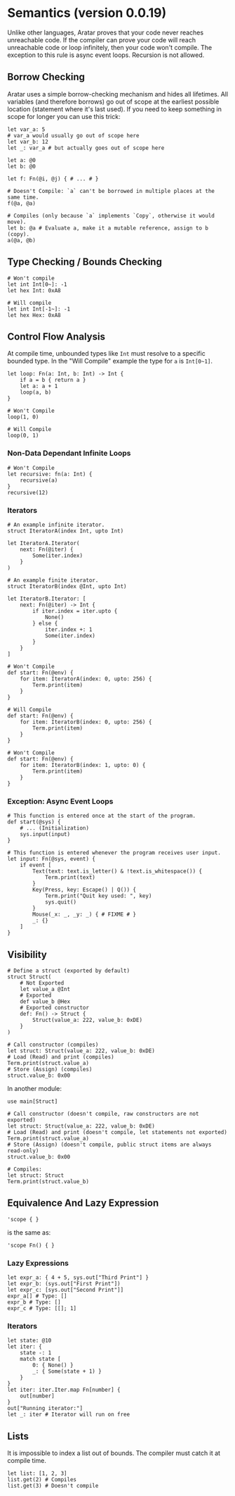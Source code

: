 # Semantics (version 0.0.19)
Unlike other languages, Aratar proves that your code never reaches unreachable
code.  If the compiler can prove your code will reach unreachable code or loop
infinitely, then your code won't compile.  The exception to this rule is async
event loops.  Recursion is not allowed.

## Borrow Checking
Aratar uses a simple borrow-checking mechanism and hides all lifetimes.  All
variables (and therefore borrows) go out of scope at the earliest possible
location (statement where it's last used).  If you need to keep something in
scope for longer you can use this trick:

```aratar
let var_a: 5
# var_a would usually go out of scope here
let var_b: 12
let _: var_a # but actually goes out of scope here
```

```aratar
let a: @0
let b: @0

let f: Fn(@i, @j) { # ... # }

# Doesn't Compile: `a` can't be borrowed in multiple places at the same time.
f(@a, @a)

# Compiles (only because `a` implements `Copy`, otherwise it would move).
let b: @a # Evaluate a, make it a mutable reference, assign to b (copy).
a(@a, @b)
```

## Type Checking / Bounds Checking
```aratar
# Won't compile
let int Int[0~]: -1
let hex Int: 0xA8

# Will compile
let int Int[-1~]: -1
let hex Hex: 0xA8
```

## Control Flow Analysis
At compile time, unbounded types like `Int` must resolve to a specific bounded
type.  In the "Will Compile" example the type for `a` is `Int[0~1]`.

```aratar
let loop: Fn(a: Int, b: Int) -> Int {
    if a = b { return a }
    let a: a + 1
    loop(a, b)
}

# Won't Compile
loop(1, 0)

# Will Compile
loop(0, 1)
```

### Non-Data Dependant Infinite Loops
```aratar
# Won't Compile
let recursive: fn(a: Int) {
    recursive(a)
}
recursive(12)
```

### Iterators
```aratar
# An example infinite iterator.
struct IteratorA(index Int, upto Int)

let IteratorA.Iterator(
    next: Fn(@iter) {
        Some(iter.index)
    }
)

# An example finite iterator.
struct IteratorB(index @Int, upto Int)

let IteratorB.Iterator: [
    next: Fn(@iter) -> Int {
        if iter.index = iter.upto {
            None()
        } else {
            iter.index +: 1
            Some(iter.index)
        }
    }
]

# Won't Compile
def start: Fn(@env) {
    for item: IteratorA(index: 0, upto: 256) {
        Term.print(item)
    }
}

# Will Compile
def start: Fn(@env) {
    for item: IteratorB(index: 0, upto: 256) {
        Term.print(item)
    }
}

# Won't Compile
def start: Fn(@env) {
    for item: IteratorB(index: 1, upto: 0) {
        Term.print(item)
    }
}
```

### Exception: Async Event Loops
```aratar
# This function is entered once at the start of the program.
def start(@sys) {
    # ... (Initialization)
    sys.input(input)
}

# This function is entered whenever the program receives user input.
let input: Fn(@sys, event) {
    if event [
        Text(text: text.is_letter() & !text.is_whitespace()) {
            Term.print(text)
        }
        Key(Press, key: Escape() | Q()) {
            Term.print("Quit key used: ", key)
            sys.quit()
        }
        Mouse(_x: _, _y: _) { # FIXME # }
        _: {}
    ]
}
```

## Visibility
```aratar
# Define a struct (exported by default)
struct Struct(
    # Not Exported
    let value_a @Int
    # Exported
    def value_b @Hex
    # Exported constructor
    def: Fn() -> Struct {
        Struct(value_a: 222, value_b: 0xDE)
    }
)

# Call constructor (compiles)
let struct: Struct(value_a: 222, value_b: 0xDE)
# Load (Read) and print (compiles)
Term.print(struct.value_a)
# Store (Assign) (compiles)
struct.value_b: 0x00
```

In another module:

```aratar
use main[Struct]

# Call constructor (doesn't compile, raw constructors are not exported)
let struct: Struct(value_a: 222, value_b: 0xDE)
# Load (Read) and print (doesn't compile, let statements not exported)
Term.print(struct.value_a)
# Store (Assign) (doesn't compile, public struct items are always read-only)
struct.value_b: 0x00

# Compiles:
let struct: Struct
Term.print(struct.value_b)
```

## Equivalence And Lazy Expression
```aratar
'scope { }
```

is the same as:

```aratar
'scope Fn() { }
```

### Lazy Expressions
```aratar
let expr_a: { 4 + 5, sys.out["Third Print"] }
let expr_b: (sys.out["First Print"])
let expr_c: [sys.out["Second Print"]]
expr_a[] # Type: []
expr_b # Type: []
expr_c # Type: [[]; 1]
```

### Iterators
```aratar
let state: @10
let iter: {
    state -: 1
    match state [
        0: { None() }
        _: { Some(state + 1) }
    }
}
let iter: iter.Iter.map Fn[number] {
    out[number]
}
out["Running iterator:"]
let _: iter # Iterator will run on free
```

## Lists
It is impossible to index a list out of bounds.  The compiler must catch it at
compile time.

```aratar
let list: [1, 2, 3]
list.get(2) # Compiles
list.get(3) # Doesn't compile
```
